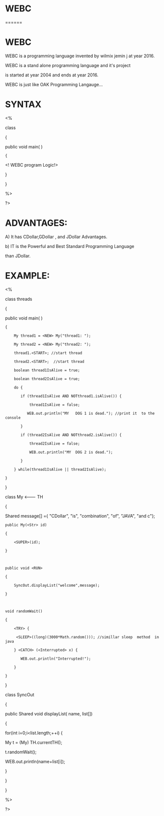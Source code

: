 # WEBC
======

WEBC
====

WEBC  is   a programming  language  invented   by  wilmix  jemin  j   at  year  2016.

WEBC  is   a  stand  alone  programming  language   and  it's  project

is  started   at  year  2004  and  ends  at  year  2016.

WEBC  is  just like OAK  Programming  Langauge...



SYNTAX
======


<WEBC>


<IMPORT>




<%
  
 class <classname>

{

   public void main( )

    {

<! WEBC  program  Logic!>

}  
  
}


%>


?>




ADVANTAGES:
===========

A)  It has  CDollar,GDollar ,  and  JDollar Advantages.

b)  IT  is  the Powerful  and  Best  Standard  Programming Language

than JDollar.



EXAMPLE:
========



<WEBC>


<IMPORT>




<%
  
 class threads

{

   public void main( )

    {

        My thread1 = <NEW> My("thread1: ");

        My thread2 = <NEW> My("thread2: ");

        thread1.<START>; //start thread

        thread2.<START>;  //start thread

        boolean thread1IsAlive = true;

        boolean thread2IsAlive = true;

        do {

           if (thread1IsAlive AND NOTthread1.isAlive()) {

               thread1IsAlive = false;

              WEB.out.println("MY   DOG 1 is dead."); //print it  to the console

           }

           if (thread2IsAlive AND NOTthread2.isAlive()) {

               thread2IsAlive = false;

               WEB.out.println("MY  DOG 2 is dead.");

           }

        } while(thread1IsAlive || thread2IsAlive);

    }

}

 

class My <--- TH

{

Shared <Str> message[] ={ "CDollar", "is", "combination", "of", "JAVA", "and   c"};

 

    public My(<Str> id)

    {

        <SUPER>(id);

    }

 

    public void <RUN>

    {

        SyncOut.displayList("welcome",message);

    }

 

    void randomWait()

    {

        <TRY> {

         <SLEEP>((long)(3000*Math.random())); //simillar sleep  method  in  java

        } <CATCH> (<Interrupted> x) {

           WEB.out.println("Interrupted!");

        }

    }

}

 

class SyncOut

{

public Shared <Synchronized> void displayList(<Str> name,<Str> list[])

{

for(int i=0;i<list.length;++i) {

My t = (My) TH.currentTH();

t.randomWait();

WEB.out.println(name+list[i]);

}

}

} 


  
  


%>


?>





